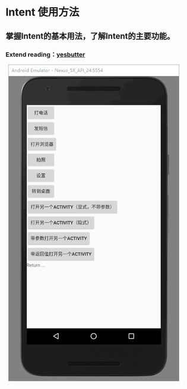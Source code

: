 # Intent 使用方法
## 掌握Intent的基本用法，了解Intent的主要功能。
### Extend reading：[yesbutter](https://github.com/yesbutter/HBU-Android-App/blob/master/Intent_Learning.md)

 ![](https://github.com/HBU/AndroidDemo/blob/master/chapter04/Intent/intent.png)
